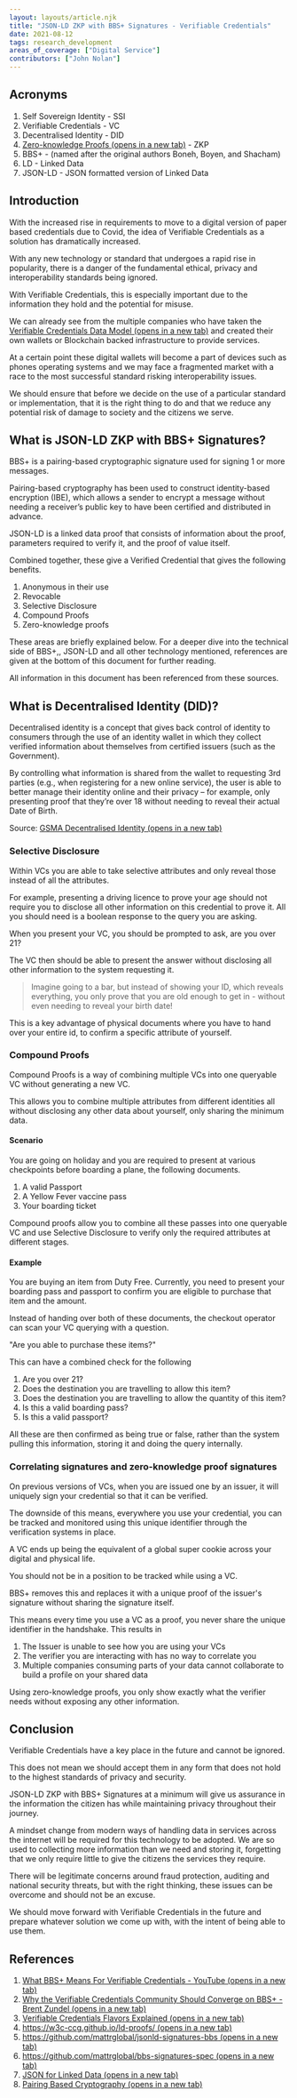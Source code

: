 ```yaml
---
layout: layouts/article.njk
title: "JSON-LD ZKP with BBS+ Signatures - Verifiable Credentials"
date: 2021-08-12
tags: research_development
areas_of_coverage: ["Digital Service"]
contributors: ["John Nolan"]
---
```


## Acronyms

1. Self Sovereign Identity - SSI
2. Verifiable Credentials - VC
3. Decentralised Identity - DID
4. [Zero-knowledge Proofs (opens in a new tab)](https://en.wikipedia.org/wiki/Zero-knowledge_proof) - ZKP
5. BBS+ - (named after the original authors Boneh, Boyen, and Shacham)
6. LD - Linked Data
7. JSON-LD - JSON formatted version of Linked Data

## Introduction

With the increased rise in requirements to move to a digital version of paper based credentials due to Covid, the idea of Verifiable Credentials as a solution has dramatically increased.

With any new technology or standard that undergoes a rapid rise in popularity, there is a danger of the fundamental ethical, privacy and interoperability standards being ignored.

With Verifiable Credentials, this is especially important due to the information they hold and the potential for misuse.

We can already see from the multiple companies who have taken the [Verifiable Credentials Data Model (opens in a new tab)](https://www.w3.org/TR/vc-data-model/) and created their own wallets or Blockchain backed infrastructure to provide services.

At a certain point these digital wallets will become a part of devices such as phones operating systems and we may face a fragmented market with a race to the most successful standard risking interoperability issues.

We should ensure that before we decide on the use of a particular standard or implementation, that it is the right thing to do and that we reduce any potential risk of damage to society and the citizens we serve.

## What is JSON-LD ZKP with BBS+ Signatures?

BBS+ is a pairing-based cryptographic signature used for signing 1 or more messages.

Pairing-based cryptography has been used to construct identity-based encryption (IBE), which allows a sender to encrypt a message without needing a receiver’s public key to have been certified and distributed in advance.

JSON-LD is a linked data proof that consists of information about the proof, parameters required to verify it, and the proof of value itself.

Combined together, these give a Verified Credential that gives the following benefits.

1. Anonymous in their use
2. Revocable
3. Selective Disclosure
4. Compound Proofs
5. Zero-knowledge proofs

These areas are briefly explained below. For a deeper dive into the technical side of BBS+,, JSON-LD and all other technology mentioned, references are given at the bottom of this document for further reading.

All information in this document has been referenced from these sources.

## What is Decentralised Identity (DID)?

Decentralised identity is a concept that gives back control of identity to consumers through the use of an identity wallet in which they collect verified information about themselves from certified issuers (such as the Government).

By controlling what information is shared from the wallet to requesting 3rd parties (e.g., when registering for a new online service), the user is able to better manage their identity online and their privacy – for example, only presenting proof that they’re over 18 without needing to reveal their actual Date of Birth.

Source: [GSMA Decentralised Identity (opens in a new tab)](https://www.gsma.com/identity/decentralised-identity)

### Selective Disclosure

Within VCs you are able to take selective attributes and only reveal those instead of all the attributes.

For example, presenting a driving licence to prove your age should not require you to disclose all other information on this credential to prove it. All you should need is a boolean response to the query you are asking.

When you present your VC, you should be prompted to ask, are you over 21?

The VC then should be able to present the answer without disclosing all other information to the system requesting it.

> Imagine going to a bar, but instead of showing your ID, which reveals everything, you only prove that you are old enough to get in - without even needing to reveal your birth date!

This is a key advantage of physical documents where you have to hand over your entire id, to confirm a specific attribute of yourself.

### Compound Proofs

Compound Proofs is a way of combining multiple VCs into one queryable VC without generating a new VC.

This allows you to combine multiple attributes from different identities all without disclosing any other data about yourself, only sharing the minimum data.

#### Scenario

You are going on holiday and you are required to present at various checkpoints before boarding a plane, the following documents.

1. A valid Passport
2. A Yellow Fever vaccine pass
3. Your boarding ticket

Compound proofs allow you to combine all these passes into one queryable VC and use Selective Disclosure to verify only the required attributes at different stages.

#### Example

You are buying an item from Duty Free. Currently, you need to present your boarding pass and passport to confirm you are eligible to purchase that item and the amount.

Instead of handing over both of these documents, the checkout operator can scan your VC querying with a question.

"Are you able to purchase these items?"

This can have a combined check for the following

1. Are you over 21?
2. Does the destination you are travelling to allow this item?
3. Does the destination you are travelling to allow the quantity of this item?
4. Is this a valid boarding pass?
5. Is this a valid passport?

All these are then confirmed as being true or false, rather than the system pulling this information, storing it and doing the query internally.

### Correlating signatures and zero-knowledge proof signatures

On previous versions of VCs, when you are issued one by an issuer, it will uniquely sign your credential so that it can be verified.

The downside of this means, everywhere you use your credential, you can be tracked and monitored using this unique identifier through the verification systems in place.

A VC ends up being the equivalent of a global super cookie across your digital and physical life.

You should not be in a position to be tracked while using a VC.

BBS+ removes this and replaces it with a unique proof of the issuer's signature without sharing the signature itself.

This means every time you use a VC as a proof, you never share the unique identifier in the handshake. This results in

1. The Issuer is unable to see how you are using your VCs
2. The verifier you are interacting with has no way to correlate you
3. Multiple companies consuming parts of your data cannot collaborate to build a profile on your shared data

Using zero-knowledge proofs, you only show exactly what the verifier needs without exposing any other information.

## Conclusion

Verifiable Credentials have a key place in the future and cannot be ignored.

This does not mean we should accept them in any form that does not hold to the highest standards of privacy and security.

JSON-LD ZKP with BBS+ Signatures at a minimum will give us assurance in the information the citizen has while maintaining privacy throughout their journey.

A mindset change from modern ways of handling data in services across the internet will be required for this technology to be adopted. We are so used to collecting more information than we need and storing it, forgetting that we only require little to give the citizens the services they require.

There will be legitimate concerns around fraud protection, auditing and national security threats, but with the right thinking, these issues can be overcome and should not be an excuse.

We should move forward with Verifiable Credentials in the future and prepare whatever solution we come up with, with the intent of being able to use them.

## References

1. [What BBS+ Means For Verifiable Credentials - YouTube (opens in a new tab)](https://www.youtube.com/watch?v=dXlRIrrb9f4)
2. [Why the Verifiable Credentials Community Should Converge on BBS+ - Brent Zundel (opens in a new tab)](https://www.evernym.com/blog/bbs-verifiable-credentials/)
3. [Verifiable Credentials Flavors Explained (opens in a new tab)](https://www.lfph.io/wp-content/uploads/2021/02/Verifiable-Credentials-Flavors-Explained.pdf)
4. [https://w3c-ccg.github.io/ld-proofs/ (opens in a new tab)](https://w3c-ccg.github.io/ld-proofs/)
5. [https://github.com/mattrglobal/jsonld-signatures-bbs (opens in a new tab)](https://github.com/mattrglobal/jsonld-signatures-bbs)
6. [https://github.com/mattrglobal/bbs-signatures-spec (opens in a new tab)](https://github.com/mattrglobal/bbs-signatures-spec)
7. [JSON for Linked Data (opens in a new tab)](https://json-ld.org/)
8. [Pairing Based Cryptography (opens in a new tab)](https://doubleoctopus.com/security-wiki/encryption-and-cryptography/pairing-based-cryptography/)

